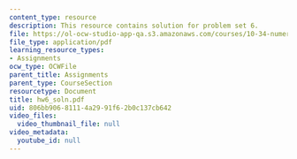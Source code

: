 ```yaml
---
content_type: resource
description: This resource contains solution for problem set 6.
file: https://ol-ocw-studio-app-qa.s3.amazonaws.com/courses/10-34-numerical-methods-applied-to-chemical-engineering-fall-2005/806bb90681114a2991f62b0c137cb642_hw6_soln.pdf
file_type: application/pdf
learning_resource_types:
- Assignments
ocw_type: OCWFile
parent_title: Assignments
parent_type: CourseSection
resourcetype: Document
title: hw6_soln.pdf
uid: 806bb906-8111-4a29-91f6-2b0c137cb642
video_files:
  video_thumbnail_file: null
video_metadata:
  youtube_id: null
---
```

